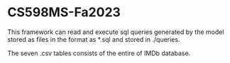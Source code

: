 # CS598MS-Fa2023

This framework can read and execute sql queries generated by the model stored as files in the format as *.sql and stored in ./queries.

The seven .csv tables consists of the entire of IMDb database.
